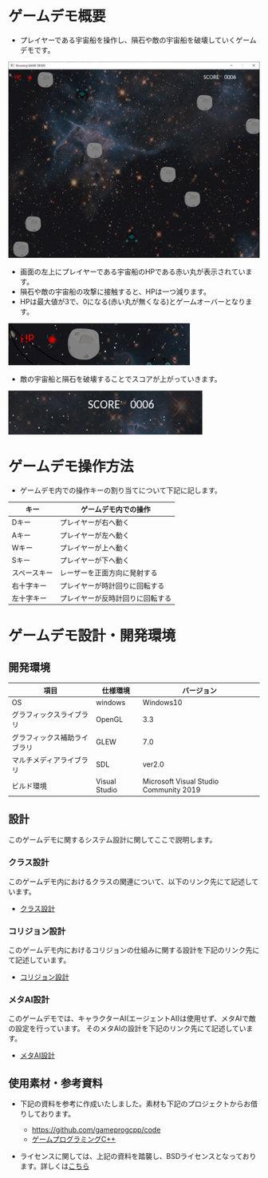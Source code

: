 
# ゲームデモ概要

- プレイヤーである宇宙船を操作し、隕石や敵の宇宙船を破壊していくゲームデモです。

![プレイ画面サンプル](/doc/img/プレイ画面デモ.png)

- 画面の左上にプレイヤーである宇宙船のHPである赤い丸が表示されています。
- 隕石や敵の宇宙船の攻撃に接触すると、HPは一つ減ります。
- HPは最大値が3で、0になる(赤い丸が無くなる)とゲームオーバーとなります。

![HP画像ファイル](/doc/img/HP.png)

- 敵の宇宙船と隕石を破壊することでスコアが上がっていきます。

![スコア画像ファイル](/doc/img/スコア.png)

# ゲームデモ操作方法

- ゲームデモ内での操作キーの割り当てについて下記に記します。

| キー | ゲームデモ内での操作 |
| --- | --- |
| Dキー | プレイヤーが右へ動く |
| Aキー | プレイヤーが左へ動く |
| Wキー | プレイヤーが上へ動く |
| Sキー | プレイヤーが下へ動く |
| スペースキー | レーザーを正面方向に発射する |
| 右十字キー | プレイヤーが時計回りに回転する |
| 左十字キー | プレイヤーが反時計回りに回転する |

# ゲームデモ設計・開発環境

## 開発環境

| 項目 | 仕様環境 | バージョン |
| --- | --- | --- |
| OS | windows | Windows10 | 
| グラフィックスライブラリ | OpenGL | 3.3 |
| グラフィックス補助ライブラリ | GLEW | 7.0 |
| マルチメディアライブラリ | SDL | ver2.0 |
| ビルド環境 | Visual Studio | Microsoft Visual Studio Community 2019 |

## 設計

このゲームデモに関するシステム設計に関してここで説明します。

### クラス設計

このゲームデモ内におけるクラスの関連について、以下のリンク先にて記述しています。

- [クラス設計](/doc/class.md)

### コリジョン設計

このゲームデモ内におけるコリジョンの仕組みに関する設計を下記のリンク先にて記述しています。

- [コリジョン設計](/doc/collision.md)

### メタAI設計

このゲームデモでは、キャラクターAI(エージェントAI)は使用せず、メタAIで敵の設定を行っています。
そのメタAIの設計を下記のリンク先にて記述しています。

- [メタAI設計](/doc/metaAI.md)

## 使用素材・参考資料

- 下記の資料を参考に作成いたしました。素材も下記のプロジェクトからお借りしております。
  - https://github.com/gameprogcpp/code
  - [ゲームプログラミングC++](https://www.amazon.co.jp/%E3%82%B2%E3%83%BC%E3%83%A0%E3%83%97%E3%83%AD%E3%82%B0%E3%83%A9%E3%83%9F%E3%83%B3%E3%82%B0C-SanjayMadhav-ebook/dp/B07JVMJ9B1/)

- ライセンスに関しては、上記の資料を踏襲し、BSDライセンスとなっております。詳しくは[こちら](/LICENSE)


